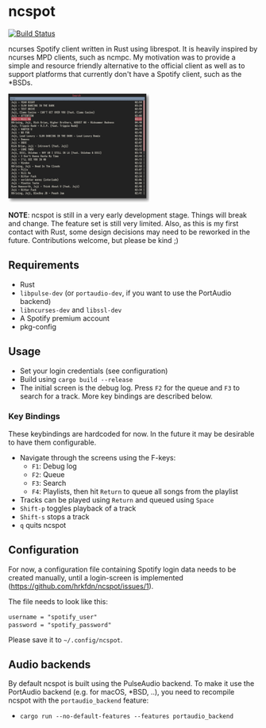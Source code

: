# ncspot
[![Build Status](https://travis-ci.com/hrkfdn/ncspot.svg?token=DoBH2xZ13CfuTfqgEyp7&branch=develop)](https://travis-ci.com/hrkfdn/ncspot)

ncurses Spotify client written in Rust using librespot. It is heavily inspired
by ncurses MPD clients, such as ncmpc.  My motivation was to provide a simple
and resource friendly alternative to the official client as well as to support
platforms that currently don't have a Spotify client, such as the *BSDs.

[![Search](/screenshots/search-thumb.png?raw=true)](/screenshots/search.png?raw=true)

**NOTE**: ncspot is still in a very early development stage. Things will break
and change. The feature set is still very limited. Also, as this is my first
contact with Rust, some design decisions may need to be reworked in the
future. Contributions welcome, but please be kind ;)

## Requirements

* Rust
* `libpulse-dev` (or `portaudio-dev`, if you want to use the PortAudio backend)
* `libncurses-dev` and `libssl-dev`
* A Spotify premium account
* pkg-config

## Usage

* Set your login credentials (see configuration)
* Build using `cargo build --release`
* The initial screen is the debug log. Press `F2` for the queue and `F3` to
  search for a track. More key bindings are described below.

### Key Bindings

These keybindings are hardcoded for now. In the future it may be desirable to
have them configurable.

* Navigate through the screens using the F-keys:
  * `F1`: Debug log
  * `F2`: Queue
  * `F3`: Search
  * `F4`: Playlists, then hit `Return` to queue all songs from the playlist
* Tracks can be played using `Return` and queued using `Space`
* `Shift-p` toggles playback of a track
* `Shift-s` stops a track
* `q` quits ncspot

## Configuration

For now, a configuration file containing Spotify login data needs to be created
manually, until a login-screen is implemented
(https://github.com/hrkfdn/ncspot/issues/1).

The file needs to look like this:

```
username = "spotify_user"
password = "spotify_password"
```

Please save it to `~/.config/ncspot`.

## Audio backends

By default ncspot is built using the PulseAudio backend.
To make it use the PortAudio backend (e.g. for macOS, *BSD, ..),
you need to recompile ncspot with the `portaudio_backend` feature:

* `cargo run --no-default-features --features portaudio_backend`
